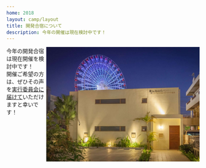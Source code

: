 ```yaml
---
home: 2018
layout: camp/layout
title: 開発合宿について
description: 今年の開催は現在検討中です！
---
```


<p><img src="/img/2017/marina-bay-mihama.jpg" width="400" align="right" /></p>

<p id="entry-limit-camp">今年の開発合宿は現在開催を検討中です！<br>
開催ご希望の方は、ぜひその声を<a href="https://docs.google.com/forms/d/1MGJ4bVv8hpyXeLjvcGzZDpl838ZGHPA_plLqX_BJSbA/viewform">実行委員会に届けて</a>いただけますと幸いです！</p>

